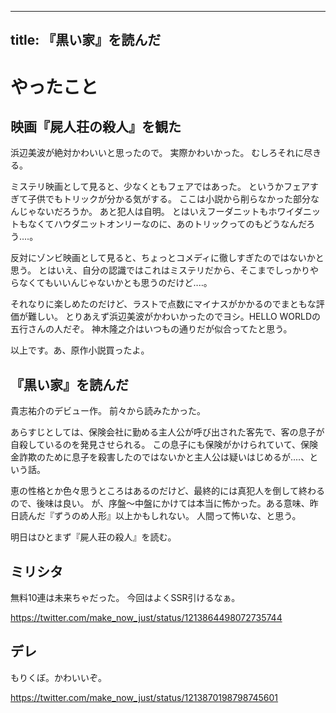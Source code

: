 ----
title: 『黒い家』を読んだ
---

# やったこと

## 映画『屍人荘の殺人』を観た

浜辺美波が絶対かわいいと思ったので。
実際かわいかった。
むしろそれに尽きる。

ミステリ映画として見ると、少なくともフェアではあった。
というかフェアすぎて子供でもトリックが分かる気がする。
ここは小説から削らなかった部分なんじゃないだろうか。
あと犯人は自明。
とはいえフーダニットもホワイダニットもなくてハウダニットオンリーなのに、あのトリックってのもどうなんだろう‥‥。

反対にゾンビ映画として見ると、ちょっとコメディに徹しすぎたのではないかと思う。
とはいえ、自分の認識ではこれはミステリだから、そこまでしっかりやらなくてもいいんじゃないかとも思うのだけど‥‥。

それなりに楽しめたのだけど、ラストで点数にマイナスがかかるのでまともな評価が難しい。
とりあえず浜辺美波がかわいかったのでヨシ。HELLO WORLDの五行さんの人だぞ。
神木隆之介はいつもの通りだが似合ってたと思う。

以上です。あ、原作小説買ったよ。

## 『黒い家』を読んだ

貴志祐介のデビュー作。
前々から読みたかった。

あらすじとしては、保険会社に勤める主人公が呼び出された客先で、客の息子が自殺しているのを発見させられる。
この息子にも保険がかけられていて、保険金詐欺のために息子を殺害したのではないかと主人公は疑いはじめるが‥‥、という話。

恵の性格とか色々思うところはあるのだけど、最終的には真犯人を倒して終わるので、後味は良い。
が、序盤〜中盤にかけては本当に怖かった。ある意味、昨日読んだ『ずうのめ人形』以上かもしれない。
人間って怖いな、と思う。

明日はひとまず『屍人荘の殺人』を読む。

## ミリシタ

無料10連は未来ちゃだった。
今回はよくSSR引けるなぁ。

<https://twitter.com/make_now_just/status/1213864498072735744>

## デレ

もりくぼ。かわいいぞ。

<https://twitter.com/make_now_just/status/1213870198798745601>
